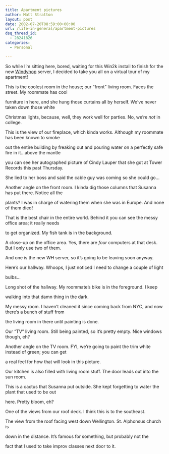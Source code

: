 ```yaml
---
title: Apartment pictures
author: Matt Stratton
layout: post
date: 2002-07-20T08:59:00+00:00
url: /life-in-general/apartment-pictures
dsq_thread_id:
  - 28241826
categories:
  - Personal

---
```

So while I&#8217;m sitting here, bored, waiting for this Win2k install to finish for the new [Windyhop][1] server, I decided to take you all on a virtual tour of my apartment!

This is the coolest room in the house; our &#8220;front&#8221; living room. Faces the street. My roommate has cool
  
furniture in here, and she hung those curtains all by herself. We&#8217;ve never taken down those white
  
Christmas lights, because, well, they work well for parties. No, we&#8217;re _not_ in college.

This is the view of our fireplace, which kinda works. Although my roommate has been known to smoke
  
out the entire building by freaking out and pouring water on a perfectly safe fire in it&#8230;above the mantle
  
you can see her autographed picture of Cindy Lauper that she got at Tower Records this past Thursday.
  
She lied to her boss and said the cable guy was coming so she could go&#8230;

Another angle on the front room. I kinda dig those columns that Susanna has put there. Notice all the
  
plants? I was in charge of watering them when she was in Europe. And none of them died!

That is the best chair in the entire world. Behind it you can see the messy office area; it really needs
  
to get organized. My fish tank is in the background.

A close-up on the office area. Yes, there are _four_ computers at that desk. But I only use two of them.
  
And one is the new WH server, so it&#8217;s going to be leaving soon anyway.

Here&#8217;s our hallway. Whoops, I just noticed I need to change a couple of light
  
bulbs&#8230;

Long shot of the hallway. My roommate&#8217;s bike is in the foreground. I keep
  
walking into that damn thing in the dark.

My messy room. I haven&#8217;t cleaned it since coming back from NYC, and now there&#8217;s a bunch of stuff from
  
the living room in there until painting is done.

Our &#8220;TV&#8221; living room. Still being painted, so it&#8217;s pretty empty. Nice windows though, eh?

Another angle on the TV room. FYI, we&#8217;re going to paint the trim white instead of green; you can get
  
a real feel for how that will look in this picture.

Our kitchen is also filled with living room stuff. The door leads out into the sun room.

This is a cactus that Susanna put outside. She kept forgetting to water the plant that used to be out
  
here. Pretty bloom, eh?

One of the views from our roof deck. I think this is to the southeast.

The view from the roof facing west down Wellington. St. Alphonsus church is
  
down in the distance. It&#8217;s famous for something, but probably not the
  
fact that I used to take improv classes next door to it.

 [1]: http://www.windyhop.org